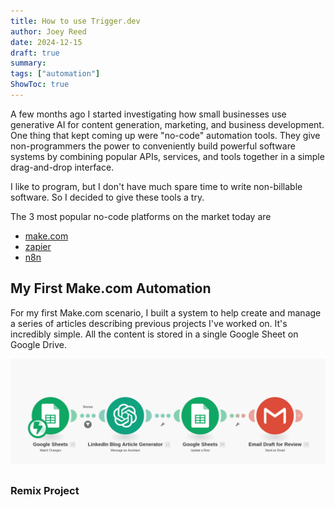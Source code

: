 ```yaml
---
title: How to use Trigger.dev
author: Joey Reed
date: 2024-12-15
draft: true
summary:     
tags: ["automation"]
ShowToc: true
---
```


A few months ago I started investigating how small businesses use generative AI for content generation, marketing, and business development.  One thing that kept coming up were "no-code" automation tools.  They give non-programmers the power to conveniently build powerful software systems by combining popular APIs, services, and tools together in a simple drag-and-drop interface.  

I like to program, but I don't have much spare time to write non-billable software.  So I decided to give these tools a try.         

The 3 most popular no-code platforms on the market today are  

* [make.com](https://www.make.com/en)
* [zapier](https://zapier.com/)
* [n8n](https://n8n.io/)



## My First Make.com Automation

For my first Make.com scenario, I built a system to help create and manage a series of articles describing previous projects I've worked on.  It's incredibly simple.  All the content is stored in a single Google Sheet on Google Drive.            

![My First Automation](./figures/make_automation.png)


##  

### Remix Project











